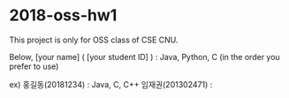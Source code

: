 # 2018-oss-hw1



This project is only for OSS class of CSE CNU.

Below, [your name] ( [your student ID] ) : Java, Python, C (in the order you prefer to use) 

ex) 홍길동(20181234) : Java, C, C++ 
    임재권(201302471) : 
